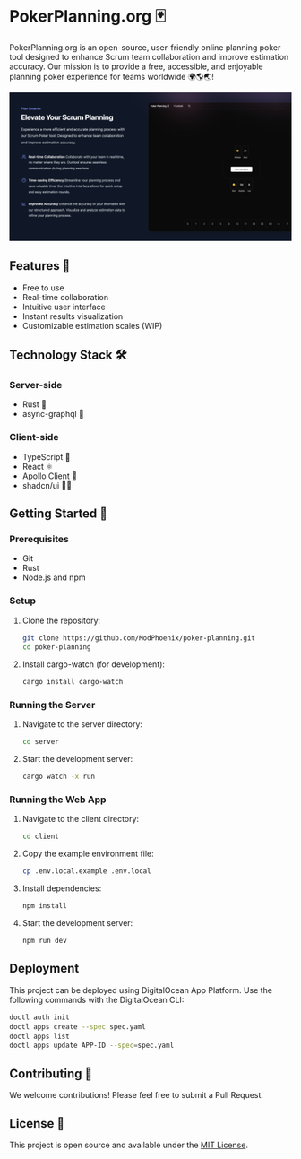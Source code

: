 # PokerPlanning.org 🃏

PokerPlanning.org is an open-source, user-friendly online planning poker tool designed to enhance Scrum team collaboration and improve estimation accuracy. Our mission is to provide a free, accessible, and enjoyable planning poker experience for teams worldwide 🌍🌎🌏!

![PokerPlanning.org Room demo](client/public/poker-planning-demo.png "Room Screen")

## Features 🚀

- Free to use
- Real-time collaboration
- Intuitive user interface
- Instant results visualization
- Customizable estimation scales (WIP)

## Technology Stack 🛠️

### Server-side

- Rust 🦀
- async-graphql 🚀

### Client-side

- TypeScript 🦺
- React ⚛️
- Apollo Client 📡
- shadcn/ui 😮‍💨

## Getting Started 🏁

### Prerequisites

- Git
- Rust
- Node.js and npm

### Setup

1. Clone the repository:

   ```sh
   git clone https://github.com/ModPhoenix/poker-planning.git
   cd poker-planning
   ```

2. Install cargo-watch (for development):
   ```sh
   cargo install cargo-watch
   ```

### Running the Server

1. Navigate to the server directory:

   ```sh
   cd server
   ```

2. Start the development server:
   ```sh
   cargo watch -x run
   ```

### Running the Web App

1. Navigate to the client directory:

   ```sh
   cd client
   ```

2. Copy the example environment file:

   ```sh
   cp .env.local.example .env.local
   ```

3. Install dependencies:

   ```sh
   npm install
   ```

4. Start the development server:

   ```sh
   npm run dev
   ```

## Deployment

This project can be deployed using DigitalOcean App Platform. Use the following commands with the DigitalOcean CLI:

```sh
doctl auth init
doctl apps create --spec spec.yaml
doctl apps list
doctl apps update APP-ID --spec=spec.yaml
```

## Contributing 🤝

We welcome contributions! Please feel free to submit a Pull Request.

## License 📜

This project is open source and available under the [MIT License](LICENSE).

